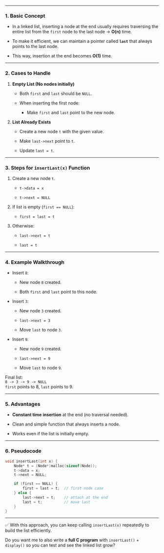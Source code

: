 

---


### 1. Basic Concept

- In a linked list, inserting a node at the end usually requires traversing the entire list from the `first` node to the last node → **O(n)** time.
    
- To make it efficient, we can maintain a pointer called **`last`** that always points to the last node.
    
- This way, insertion at the end becomes **O(1)** time.
    

---

### 2. Cases to Handle

1. **Empty List (No nodes initially)**
    
    - Both `first` and `last` should be `NULL`.
        
    - When inserting the first node:
        
        - Make `first` and `last` point to the new node.
            
2. **List Already Exists**
    
    - Create a new node `t` with the given value.
        
    - Make `last->next` point to `t`.
        
    - Update `last = t`.
        

---

### 3. Steps for `insertLast(x)` Function

1. Create a new node `t`.
    
    - `t->data = x`
        
    - `t->next = NULL`
        
2. If list is empty (`first == NULL`):
    
    - `first = last = t`
        
3. Otherwise:
    
    - `last->next = t`
        
    - `last = t`
        

---

### 4. Example Walkthrough

- Insert `8`:
    
    - New node `8` created.
        
    - Both `first` and `last` point to this node.
        
- Insert `3`:
    
    - New node `3` created.
        
    - `last->next = 3`
        
    - Move `last` to node `3`.
        
- Insert `9`:
    
    - New node `9` created.
        
    - `last->next = 9`
        
    - Move `last` to node `9`.
        

Final list:  
`8 -> 3 -> 9 -> NULL`  
`first` points to 8, `last` points to 9.

---

### 5. Advantages

- **Constant time insertion** at the end (no traversal needed).
    
- Clean and simple function that always inserts a node.
    
- Works even if the list is initially empty.
    

---

### 6. Pseudocode

```c
void insertLast(int x) {
    Node* t = (Node*)malloc(sizeof(Node));
    t->data = x;
    t->next = NULL;

    if (first == NULL) {
        first = last = t;  // first node case
    } else {
        last->next = t;    // attach at the end
        last = t;          // move last
    }
}
```

---

✅ With this approach, you can keep calling `insertLast(x)` repeatedly to build the list efficiently.

Do you want me to also write a **full C program** with `insertLast()` + `display()` so you can test and see the linked list grow?